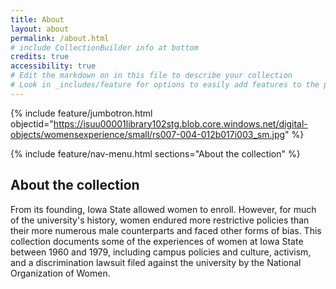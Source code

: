 ```yaml
---
title: About
layout: about
permalink: /about.html
# include CollectionBuilder info at bottom
credits: true
accessibility: true
# Edit the markdown on in this file to describe your collection
# Look in _includes/feature for options to easily add features to the page
---
```


{% include feature/jumbotron.html objectid="https://isuu00001library102stg.blob.core.windows.net/digital-objects/womensexperience/small/rs007-004-012b017i003_sm.jpg" %} 

{% include feature/nav-menu.html sections="About the collection" %}

## About the collection
From its founding, Iowa State allowed women to enroll. However, for much of the university's history, women endured more restrictive policies than their more numerous male counterparts and faced other forms of bias. This collection documents some of the experiences of women at Iowa State between 1960 and 1979, including campus policies and culture, activism, and a discrimination lawsuit filed against the university by the National Organization of Women.